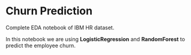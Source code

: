 # Churn Prediction
Complete EDA notebook of IBM HR dataset.

In this notebook we are using **LogisticRegression** and **RandomForest** to predict the employee churn.